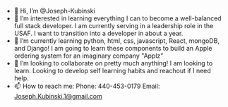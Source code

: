 - 👋 Hi, I’m @Joseph-Kubinski
- 👀 I’m interested in learning everything I can to become a well-balanced full stack developer. I am currently serving in a leadership role in the USAF. I want to transition
into a developer in about a year. 
- 🌱 I’m currently learning python, html, css, javascript, React, mongoDB, and Django! I am going to learn these components to build an Apple ordering system for an imaginary company "Applz"
- 💞️ I’m looking to collaborate on pretty much anything! I am looking to learn. Looking to develop self learning habits and reachout if I need help.
- 📫 How to reach me:
    Phone: 440-453-0179
    Email: Joseph.Kubinski.1@gmail.com
